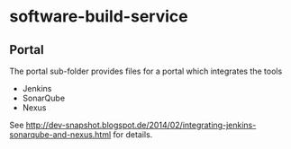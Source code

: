 software-build-service
======================

## Portal

The portal sub-folder provides files for a portal which integrates the tools
* Jenkins
* SonarQube
* Nexus

See http://dev-snapshot.blogspot.de/2014/02/integrating-jenkins-sonarqube-and-nexus.html for details.


